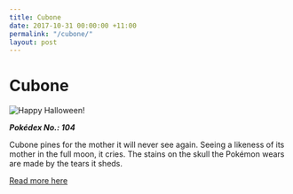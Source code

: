 ```yaml
---
title: Cubone
date: 2017-10-31 00:00:00 +11:00
permalink: "/cubone/"
layout: post
---
```


# Cubone

<p>
    <img src="https://assets.pokemon.com/assets/cms2/img/pokedex/full/104.png" title="Happy Halloween!">
</p>

**_Pokédex No.: 104_**

Cubone pines for the mother it will never see again. Seeing a likeness of its mother in the full moon, it cries. The stains on the skull the Pokémon wears are made by the tears it sheds.</p>

[Read more here](https://www.pokemon.com/au/pokedex/cubone)
